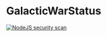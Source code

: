 # GalacticWarStatus

[![NodeJS security scan](https://github.com/Mschapxb/GalacticWarStatus/actions/workflows/nodejs-security-scan.yml/badge.svg)](https://github.com/Mschapxb/GalacticWarStatus/actions/workflows/nodejs-security-scan.yml)

